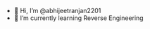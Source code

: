 - 👋 Hi, I’m @abhijeetranjan2201
- 🌱 I’m currently learning Reverse Engineering

<!---
abhijeetranjan2201/abhijeetranjan2201 is a ✨ special ✨ repository because its `README.md` (this file) appears on your GitHub profile.
You can click the Preview link to take a look at your changes.
--->

